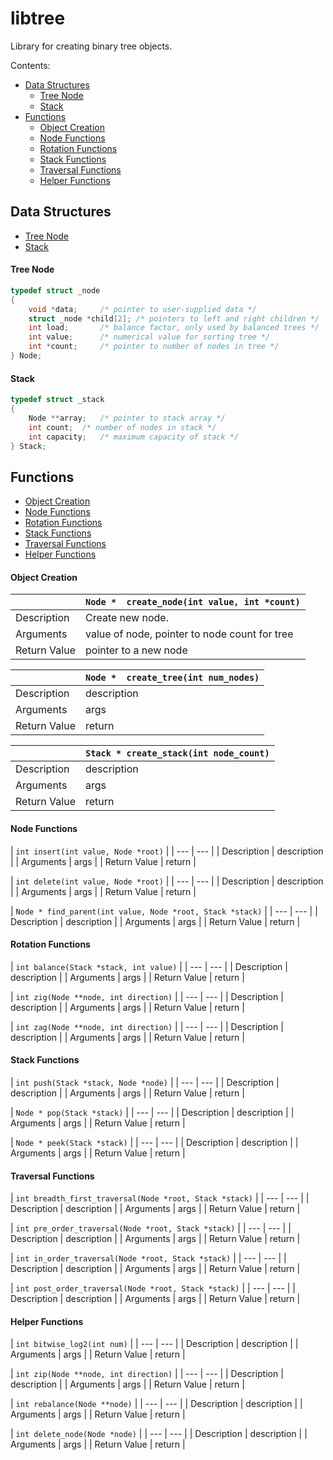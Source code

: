 # libtree
Library for creating binary tree objects.

Contents:
* [Data Structures](#data-structures)
	* [Tree Node](#tree-node)
	* [Stack](#stack)
* [Functions](#functions)
	* [Object Creation](#object-creation)
	* [Node Functions](#node-functions)
	* [Rotation Functions](#rotation-functions)
	* [Stack Functions](#stack-functions)
	* [Traversal Functions](#traversal-functions)
	* [Helper Functions](#helper-functions)

## Data Structures
* [Tree Node](#tree-node)
* [Stack](#stack)

#### Tree Node
```c
typedef struct _node
{
	void *data;		/* pointer to user-supplied data */
	struct _node *child[2];	/* pointers to left and right children */
	int load;		/* balance factor, only used by balanced trees */
	int value;		/* numerical value for sorting tree */
	int *count;		/* pointer to number of nodes in tree */
} Node;
```
#### Stack
```c
typedef struct _stack
{
	Node **array;	/* pointer to stack array */
	int count;	/* number of nodes in stack */
	int capacity;	/* maximum capacity of stack */
} Stack;
```

## Functions
* [Object Creation](#object-creation)
* [Node Functions](#node-functions)
* [Rotation Functions](#rotation-functions)
* [Stack Functions](#stack-functions)
* [Traversal Functions](#traversal-functions)
* [Helper Functions](#helper-functions)

#### Object Creation
| | `Node *  create_node(int value, int *count)` |
| ------------------- | ------------------- |
| Description | Create new node. |
| Arguments | value of node, pointer to node count for tree |
| Return Value | pointer to a new node |

| | `Node *  create_tree(int num_nodes)` |
| --- | --- |
| Description | description |
| Arguments | args |
| Return Value | return |

| | `Stack * create_stack(int node_count)` |
| --- | --- |
| Description | description |
| Arguments | args |
| Return Value | return |

#### Node Functions
| `int insert(int value, Node *root)` |
| --- | --- |
| Description | description |
| Arguments | args |
| Return Value | return |

| `int delete(int value, Node *root)` |
| --- | --- |
| Description | description |
| Arguments | args |
| Return Value | return |

| `Node * find_parent(int value, Node *root, Stack *stack)` |
| --- | --- |
| Description | description |
| Arguments | args |
| Return Value | return |

#### Rotation Functions
| `int balance(Stack *stack, int value)` |
| --- | --- |
| Description | description |
| Arguments | args |
| Return Value | return |

| `int zig(Node **node, int direction)` |
| --- | --- |
| Description | description |
| Arguments | args |
| Return Value | return |

| `int zag(Node **node, int direction)` |
| --- | --- |
| Description | description |
| Arguments | args |
| Return Value | return |

#### Stack Functions
| `int push(Stack *stack, Node *node)` |
| --- | --- |
| Description | description |
| Arguments | args |
| Return Value | return |

| `Node * pop(Stack *stack)` |
| --- | --- |
| Description | description |
| Arguments | args |
| Return Value | return |

| `Node * peek(Stack *stack)` |
| --- | --- |
| Description | description |
| Arguments | args |
| Return Value | return |

#### Traversal Functions
| `int breadth_first_traversal(Node *root, Stack *stack)` |
| --- | --- |
| Description | description |
| Arguments | args |
| Return Value | return |

| `int pre_order_traversal(Node *root, Stack *stack)` |
| --- | --- |
| Description | description |
| Arguments | args |
| Return Value | return |

| `int in_order_traversal(Node *root, Stack *stack)` |
| --- | --- |
| Description | description |
| Arguments | args |
| Return Value | return |

| `int post_order_traversal(Node *root, Stack *stack)` |
| --- | --- |
| Description | description |
| Arguments | args |
| Return Value | return |

#### Helper Functions
| `int bitwise_log2(int num)` |
| --- | --- |
| Description | description |
| Arguments | args |
| Return Value | return |

| `int zip(Node **node, int direction)` |
| --- | --- |
| Description | description |
| Arguments | args |
| Return Value | return |

| `int rebalance(Node **node)` |
| --- | --- |
| Description | description |
| Arguments | args |
| Return Value | return |

| `int delete_node(Node *node)` |
| --- | --- |
| Description | description |
| Arguments | args |
| Return Value | return |
